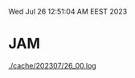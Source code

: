Wed Jul 26 12:51:04 AM EEST 2023
# JAM
<a href='./cache/202307/26_00.log'>./cache/202307/26_00.log</a>

